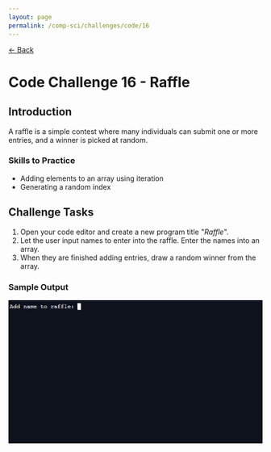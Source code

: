 ```yaml
---
layout: page
permalink: /comp-sci/challenges/code/16
---
```


[← Back](../)

# Code Challenge 16 - Raffle

## Introduction

A raffle is a simple contest where many individuals can submit one or more entries, and a winner is picked at random.

### Skills to Practice

- Adding elements to an array using iteration
- Generating a random index

## Challenge Tasks
1. Open your code editor and create a new program title "*Raffle*".
2. Let the user input names to enter into the raffle. Enter the names into an array.
3. When they are finished adding entries, draw a random winner from the array.


### Sample Output

<img src="/assets/img/challenges/challenge-16-raffle-sample.gif" alt="sample output" title="sample output">
